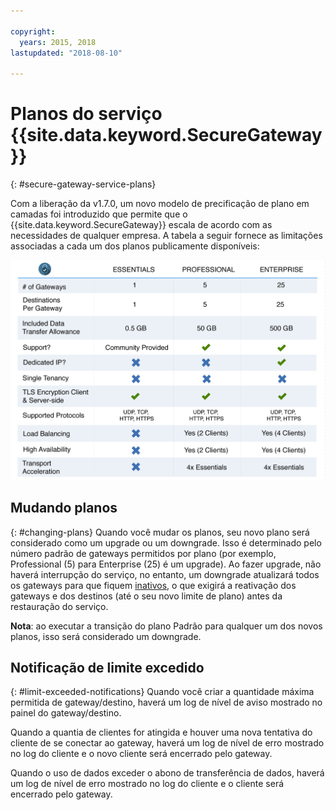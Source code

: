 ```yaml
---

copyright:
  years: 2015, 2018
lastupdated: "2018-08-10"

---
```


# Planos do serviço {{site.data.keyword.SecureGateway}}
{: #secure-gateway-service-plans}

Com a liberação da v1.7.0, um novo modelo de precificação de plano em camadas foi introduzido que permite que o {{site.data.keyword.SecureGateway}} escala de acordo com as necessidades de qualquer empresa.  A tabela a seguir fornece as limitações associadas a cada um dos planos publicamente disponíveis:

![Modelo de plano em camadas](./images/planDetails.png?raw=true "Modelo de plano em camadas")

## Mudando planos
{: #changing-plans}
Quando você mudar os planos, seu novo plano será considerado como um upgrade ou um downgrade.  Isso é determinado pelo número padrão de gateways permitidos por plano (por exemplo, Professional (5) para Enterprise (25) é um upgrade).  Ao fazer upgrade, não haverá interrupção do serviço, no entanto, um downgrade atualizará todos os gateways para que fiquem [inativos](/docs/services/SecureGateway?topic=securegateway-sg-faq#faq-states), o que exigirá a reativação dos gateways e dos destinos (até o seu novo limite de plano) antes da restauração do serviço.

<b>Nota</b>: ao executar a transição do plano Padrão para qualquer um dos novos planos, isso será considerado um downgrade.


## Notificação de limite excedido
{: #limit-exceeded-notifications}
Quando você criar a quantidade máxima permitida de gateway/destino, haverá um log de nível de aviso
mostrado no painel do gateway/destino.

Quando a quantia de clientes for atingida e houver uma nova tentativa do cliente de se conectar
ao gateway, haverá um log de nível de erro mostrado no log do cliente e o novo cliente será encerrado
pelo gateway.

Quando o uso de dados exceder o abono de transferência de dados, haverá um log de nível de erro
mostrado no log do cliente e o cliente será encerrado pelo gateway.
